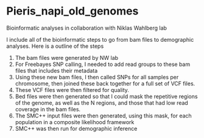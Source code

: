 # Pieris_napi_old_genomes
Bioinformatic analyses in collaboration with Niklas Wahlberg lab

I include all of the bioinformatic steps to go from bam files to demographic analyses. Here is a outline of the steps
  1. The bam files were generated by NW lab
  2. For Freebayes SNP calling, I needed to add read groups to these bam files that includes their metadata
  3. Using these new bam files, I then called SNPs for all samples per chromosome, then joined these back together for a full set of VCF files.
  4. These VCF files were then filtered for quality.
  5. Bed files were then generated so that I could mask the repetitive regions of the genome, as well as the N regions, and those that had low read coverage in the bam files.
  6. The SMC++ input files were then generated, using this mask, for each population in a composite likelihood framework
  7. SMC++ was then run for demographic inference
